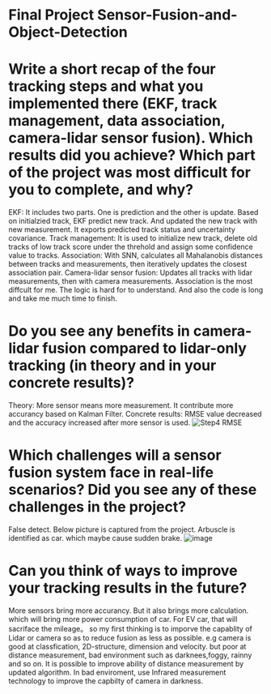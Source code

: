 # Final Project Sensor-Fusion-and-Object-Detection
# Write a short recap of the four tracking steps and what you implemented there (EKF, track management, data association, camera-lidar sensor fusion). Which results did you achieve? Which part of the project was most difficult for you to complete, and why?
EKF: It includes two parts. One is prediction and the other is update. Based on initialzied track, EKF predict new track. And updated the new track with new measurement. It exports predicted track status and uncertainty covariance. 
Track management: It is used to initialize new track, delete old tracks of low track score under the threhold and assign some confidence value to tracks. 
Association: With SNN, calculates all Mahalanobis distances between tracks and measurements, then iteratively updates the closest association pair.
Camera-lidar sensor fusion:  Updates all tracks with lidar measurements, then with camera measurements. 
Association is the most diffcult for me. The logic is hard for to understand. And also the code is long and take me much time to finish. 
# Do you see any benefits in camera-lidar fusion compared to lidar-only tracking (in theory and in your concrete results)?
Theory: More sensor means more measurement. It contribute more accurancy based on Kalman Filter. 
Concrete results: RMSE value decreased and the accuracy increased after more sensor is used.
![Step4 RMSE](https://user-images.githubusercontent.com/99339837/162555665-35af746e-0c0a-41b0-9c33-d36528168771.png)

# Which challenges will a sensor fusion system face in real-life scenarios? Did you see any of these challenges in the project?
False detect. Below picture is captured from the project. Arbuscle is identified as car. which maybe cause sudden brake.
![image](https://user-images.githubusercontent.com/99339837/162555794-57fd6738-8c78-4782-afd6-5baff768d43a.png)

# Can you think of ways to improve your tracking results in the future?
More sensors bring more accurancy. But it also brings more calculation. which will bring more power consumption of car. For EV car, that will sacriface the mileage。
so my first thinking is to imporve the capablity of Lidar or camera so as to reduce fusion as less as possible. e.g camera is good at classfication, 2D-structure, dimension and velocity. but poor at distance measurement, bad environment such as darknees,foggy, rainny and so on. It is possible to improve ability of distance measurement by updated algorithm. In bad enviroment, use Infrared measurement technology to improve the capbilty of camera in darkness. 
